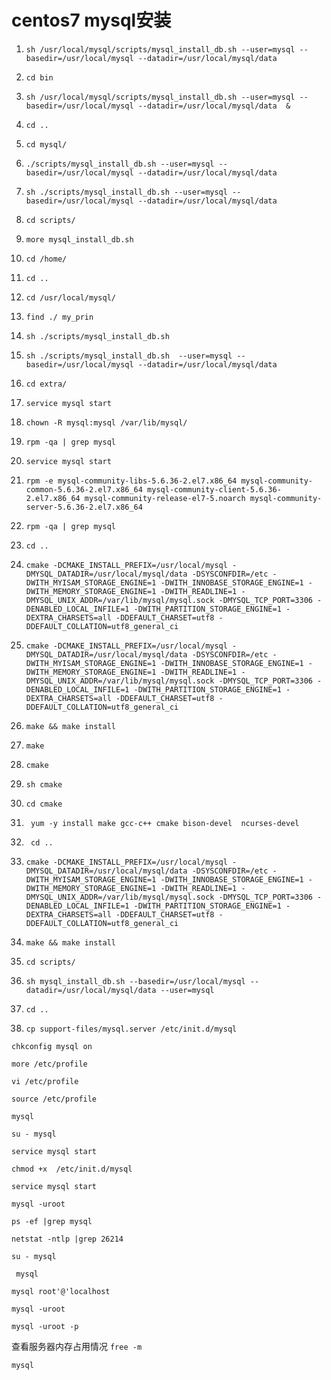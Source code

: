 centos7 mysql安装
===
1. `sh /usr/local/mysql/scripts/mysql_install_db.sh --user=mysql --basedir=/usr/local/mysql --datadir=/usr/local/mysql/data `

2. `cd bin`

3. `sh /usr/local/mysql/scripts/mysql_install_db.sh --user=mysql --basedir=/usr/local/mysql --datadir=/usr/local/mysql/data  &`

4. `cd ..`

5. `cd mysql/`

6. `./scripts/mysql_install_db.sh --user=mysql --basedir=/usr/local/mysql --datadir=/usr/local/mysql/data`

7. `sh ./scripts/mysql_install_db.sh --user=mysql --basedir=/usr/local/mysql --datadir=/usr/local/mysql/data`

8. `cd scripts/`

9. `more mysql_install_db.sh `

10. `cd /home/`

11. `cd ..`

12. `cd /usr/local/mysql/`

13. `find ./ my_prin`

14. `sh ./scripts/mysql_install_db.sh `

15. `sh ./scripts/mysql_install_db.sh  --user=mysql --basedir=/usr/local/mysql --datadir=/usr/local/mysql/data`

16. `cd extra/`

17. `service mysql start`

18. `chown -R mysql:mysql /var/lib/mysql/`

19. `rpm -qa | grep mysql`

20. `service mysql start`

21. `rpm -e mysql-community-libs-5.6.36-2.el7.x86_64 mysql-community-common-5.6.36-2.el7.x86_64 mysql-community-client-5.6.36-2.el7.x86_64 mysql-community-release-el7-5.noarch mysql-community-server-5.6.36-2.el7.x86_64`

22. `rpm -qa | grep mysql`

23. `cd ..`

24. `cmake -DCMAKE_INSTALL_PREFIX=/usr/local/mysql -DMYSQL_DATADIR=/usr/local/mysql/data -DSYSCONFDIR=/etc -DWITH_MYISAM_STORAGE_ENGINE=1 -DWITH_INNOBASE_STORAGE_ENGINE=1 -DWITH_MEMORY_STORAGE_ENGINE=1 -DWITH_READLINE=1 -DMYSQL_UNIX_ADDR=/var/lib/mysql/mysql.sock -DMYSQL_TCP_PORT=3306 -DENABLED_LOCAL_INFILE=1 -DWITH_PARTITION_STORAGE_ENGINE=1 -DEXTRA_CHARSETS=all -DDEFAULT_CHARSET=utf8 -DDEFAULT_COLLATION=utf8_general_ci`

25. `cmake -DCMAKE_INSTALL_PREFIX=/usr/local/mysql -DMYSQL_DATADIR=/usr/local/mysql/data -DSYSCONFDIR=/etc -DWITH_MYISAM_STORAGE_ENGINE=1 -DWITH_INNOBASE_STORAGE_ENGINE=1 -DWITH_MEMORY_STORAGE_ENGINE=1 -DWITH_READLINE=1 -DMYSQL_UNIX_ADDR=/var/lib/mysql/mysql.sock -DMYSQL_TCP_PORT=3306 -DENABLED_LOCAL_INFILE=1 -DWITH_PARTITION_STORAGE_ENGINE=1 -DEXTRA_CHARSETS=all -DDEFAULT_CHARSET=utf8 -DDEFAULT_COLLATION=utf8_general_ci`

26. `make && make install`

27. `make`

28. `cmake`

29. `sh cmake`

30. `cd cmake`

31. ` yum -y install make gcc-c++ cmake bison-devel  ncurses-devel`

32. ` cd ..`

33. `cmake -DCMAKE_INSTALL_PREFIX=/usr/local/mysql -DMYSQL_DATADIR=/usr/local/mysql/data -DSYSCONFDIR=/etc -DWITH_MYISAM_STORAGE_ENGINE=1 -DWITH_INNOBASE_STORAGE_ENGINE=1 -DWITH_MEMORY_STORAGE_ENGINE=1 -DWITH_READLINE=1 -DMYSQL_UNIX_ADDR=/var/lib/mysql/mysql.sock -DMYSQL_TCP_PORT=3306 -DENABLED_LOCAL_INFILE=1 -DWITH_PARTITION_STORAGE_ENGINE=1 -DEXTRA_CHARSETS=all -DDEFAULT_CHARSET=utf8 -DDEFAULT_COLLATION=utf8_general_ci`

34. `make && make install`

35. `cd scripts/`

36. `sh mysql_install_db.sh --basedir=/usr/local/mysql --datadir=/usr/local/mysql/data --user=mysql`

37. `cd ..`

38. `cp support-files/mysql.server /etc/init.d/mysql`

`chkconfig mysql on`

`more /etc/profile`

`vi /etc/profile`

`source /etc/profile`

`mysql`

`su - mysql`

`service mysql start`

`chmod +x  /etc/init.d/mysql`

`service mysql start`

`mysql -uroot`

`ps -ef |grep mysql`

`netstat -ntlp |grep 26214`

`su - mysql`

` mysql`

`mysql root'@'localhost`

`mysql -uroot`

`mysql -uroot -p`

查看服务器内存占用情况
`free -m`   

`mysql`

